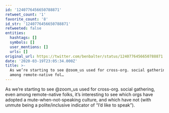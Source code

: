 ```yaml
---
id: '1240776456650788871'
retweet_count: '1'
favorite_count: '8'
id_str: '1240776456650788871'
retweeted: false
entities:
  hashtags: []
  symbols: []
  user_mentions: []
  urls: []
original_url: https://twitter.com/benbalter/status/1240776456650788871
date: '2020-03-19T23:05:34.000Z'
title: >-
  As we’re starting to see @zoom_us used for cross-org. social gathering, even
  among remote-native fol…
---
```


As we’re starting to see @zoom_us used for cross-org. social gathering, even among remote-native folks, it’s interesting to see which orgs have adopted a mute-when-not-speaking culture, and which have not (with unmute being a polite/inclusive indicator of “I’d like to speak”).
